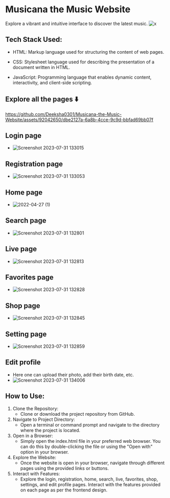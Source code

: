 # Musicana the Music Website
 Explore a vibrant and intuitive interface to discover the latest music.
![x](https://github.com/Deeksha0301/Musicana-the-Music-Website/assets/92042650/39d661f2-cd80-4562-9b90-9a9b81f23a78)


 ## Tech Stack Used:
 - HTML: Markup language used for structuring the content of web pages.

 - CSS: Stylesheet language used for describing the presentation of a document written in HTML.

 - JavaScript: Programming language that enables dynamic content, interactivity, and client-side scripting.

 ## Explore all the pages ⬇️

https://github.com/Deeksha0301/Musicana-the-Music-Website/assets/92042650/dbe2127a-6a8b-4cce-9c9d-bbfad69bb07f


## Login page
 - ![Screenshot 2023-07-31 133015](https://github.com/Deeksha0301/Musicana-the-Music-Website/assets/92042650/2a306762-fa45-4514-b825-82b5252479dd)
## Registration page

 - ![Screenshot 2023-07-31 133053](https://github.com/Deeksha0301/Musicana-the-Music-Website/assets/92042650/7245a0b0-db6a-4554-9218-c0afc9d67bb5)
## Home page

 - ![2022-04-27 (1)](https://user-images.githubusercontent.com/92042650/165911486-8695ff77-b29e-48c2-a992-65300b793a11.png)
## Search page 
 - ![Screenshot 2023-07-31 132801](https://github.com/Deeksha0301/Musicana-the-Music-Website/assets/92042650/2dd97b9e-8e12-4bc9-809b-7a24cc3c6f97)
## Live page
 - ![Screenshot 2023-07-31 132813](https://github.com/Deeksha0301/Musicana-the-Music-Website/assets/92042650/13b2a66e-a305-451d-ad24-eee1d46b1977)
## Favorites page
 - ![Screenshot 2023-07-31 132828](https://github.com/Deeksha0301/Musicana-the-Music-Website/assets/92042650/22d5bd1a-741f-4d25-a69a-4df23978b75b)

## Shop page
 - ![Screenshot 2023-07-31 132845](https://github.com/Deeksha0301/Musicana-the-Music-Website/assets/92042650/a6f81140-9df0-4d50-85a0-dbf25caae50f)
## Setting page
 - ![Screenshot 2023-07-31 132859](https://github.com/Deeksha0301/Musicana-the-Music-Website/assets/92042650/25b42a77-2204-4404-a372-c1f449c08fba)

## Edit profile
 - Here one can upload their photo, add their birth date, etc. 
 - ![Screenshot 2023-07-31 134006](https://github.com/Deeksha0301/Musicana-the-Music-Website/assets/92042650/52644b4f-7142-487d-b11d-386e70cd8149)



## How to Use:
 1. Clone the Repository:
    - Clone or download the project repository from GitHub.
 2. Navigate to Project Directory:
    - Open a terminal or command prompt and navigate to the directory where the project is located.
 3. Open in a Browser:
    - Simply open the index.html file in your preferred web browser. You can do this by double-clicking the file or using the "Open with" option in your browser.
 4. Explore the Website:
    - Once the website is open in your browser, navigate through different pages using the provided links or buttons.
 5. Interact with Features:
    - Explore the login, registration, home, search, live, favorites, shop, settings, and edit profile pages. Interact with the features provided on each page as per the frontend design.
